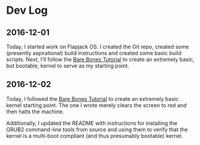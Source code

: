 # Dev Log

## 2016-12-01

Today, I started work on Flapjack OS. I created the Git repo, created some (presently aspirational) build instructions and created some basic build scripts. Next, I'll follow the [Bare Bones Tutorial](http://wiki.osdev.org/Bare_Bones) to create an extremely basic, but bootable, kernel to serve as my starting point.

## 2016-12-02

Today, I followed the [Bare Bones Tutorial](http://wiki.osdev.org/Bare_Bones) to create an extremely basic kernel starting point. The one I wrote merely clears the screen to red and then halts the machine.

Additionally, I updated the README with instructions for installing the GRUB2 command-line tools from source and using them to verify that the kernel is a multi-boot compliant (and thus presumably bootable) kernel.
